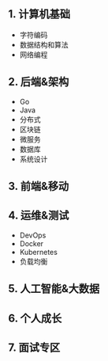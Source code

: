 ## 1. 计算机基础
- 字符编码
- 数据结构和算法
- 网络编程
## 2. 后端&架构
- Go
- Java
- 分布式
- 区块链
- 微服务
- 数据库
- 系统设计
## 3. 前端&移动
## 4. 运维&测试
- DevOps
- Docker
- Kubernetes
- 负载均衡
## 5. 人工智能&大数据
## 6. 个人成长
## 7. 面试专区